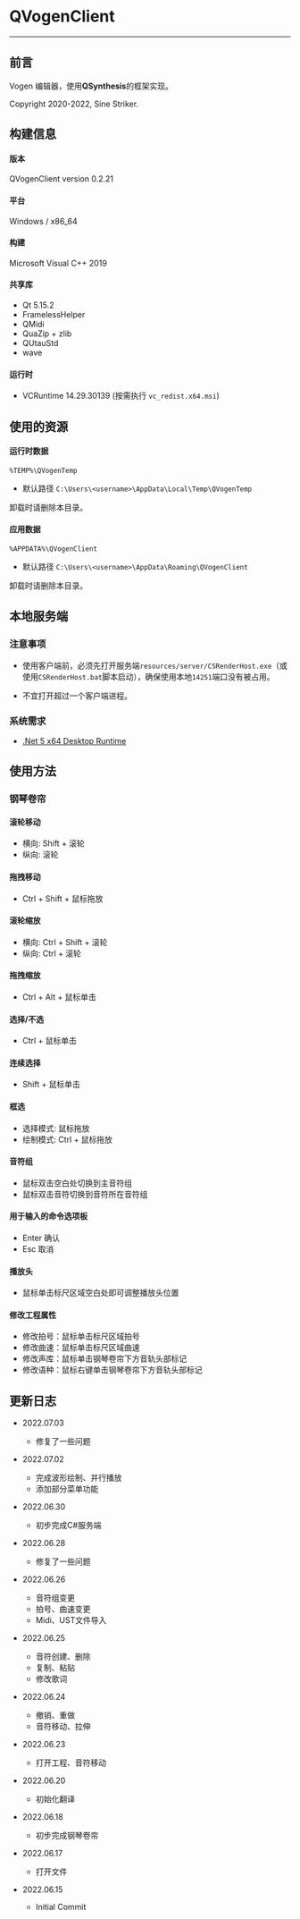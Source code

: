 # QVogenClient

---

## 前言

Vogen 编辑器，使用**QSynthesis**的框架实现。

Copyright 2020-2022, Sine Striker.

## 构建信息

#### 版本
QVogenClient version 0.2.21


#### 平台
Windows / x86_64

#### 构建

Microsoft Visual C++ 2019

#### 共享库

+ Qt 5.15.2
+ FramelessHelper
+ QMidi
+ QuaZip + zlib
+ QUtauStd
+ wave

#### 运行时

+ VCRuntime 14.29.30139 (按需执行 `vc_redist.x64.msi`)

## 使用的资源

#### 运行时数据
````
%TEMP%\QVogenTemp
````
+ 默认路径
  `C:\Users\<username>\AppData\Local\Temp\QVogenTemp`


卸载时请删除本目录。

#### 应用数据
````
%APPDATA%\QVogenClient
````
+ 默认路径
  `C:\Users\<username>\AppData\Roaming\QVogenClient`

卸载时请删除本目录。

## 本地服务端

### 注意事项

+ 使用客户端前，必须先打开服务端`resources/server/CSRenderHost.exe`（或使用`CSRenderHost.bat`脚本启动），确保使用本地`14251`端口没有被占用。

+ 不宜打开超过一个客户端进程。

### 系统需求

+ [.Net 5 x64 Desktop Runtime](https://dotnet.microsoft.com/zh-cn/download/dotnet/5.0/runtime)

## 使用方法

### 钢琴卷帘

#### 滚轮移动

+ 横向: Shift + 滚轮
+ 纵向: 滚轮

#### 拖拽移动

+ Ctrl + Shift + 鼠标拖放

#### 滚轮缩放

+ 横向: Ctrl + Shift + 滚轮
+ 纵向: Ctrl + 滚轮

#### 拖拽缩放

+ Ctrl + Alt + 鼠标单击

#### 选择/不选

+ Ctrl + 鼠标单击

#### 连续选择

+ Shift + 鼠标单击

#### 框选

+ 选择模式: 鼠标拖放
+ 绘制模式: Ctrl + 鼠标拖放

#### 音符组

+ 鼠标双击空白处切换到主音符组
+ 鼠标双击音符切换到音符所在音符组

#### 用于输入的命令选项板

+ Enter 确认
+ Esc 取消

#### 播放头

+ 鼠标单击标尺区域空白处即可调整播放头位置

#### 修改工程属性

+ 修改拍号：鼠标单击标尺区域拍号
+ 修改曲速：鼠标单击标尺区域曲速
+ 修改声库：鼠标单击钢琴卷帘下方音轨头部标记
+ 修改语种：鼠标右键单击钢琴卷帘下方音轨头部标记

## 更新日志

+ 2022.07.03
  + 修复了一些问题

+ 2022.07.02
  + 完成波形绘制、并行播放
  + 添加部分菜单功能

+ 2022.06.30
  + 初步完成C#服务端

+ 2022.06.28
  + 修复了一些问题

+ 2022.06.26
  + 音符组变更
  + 拍号、曲速变更
  + Midi、UST文件导入

+ 2022.06.25
  + 音符创建、删除
  + 复制、粘贴
  + 修改歌词

+ 2022.06.24
  + 撤销、重做
  + 音符移动、拉伸

+ 2022.06.23
  + 打开工程、音符移动

+ 2022.06.20
  + 初始化翻译

+ 2022.06.18
  + 初步完成钢琴卷帘

+ 2022.06.17
  + 打开文件

+ 2022.06.15
  + Initial Commit